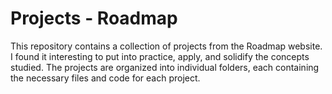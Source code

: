 # Projects - Roadmap
This repository contains a collection of projects from the Roadmap website. I found it interesting to put into practice, apply, and solidify the concepts studied. The projects are organized into individual folders, each containing the necessary files and code for each project.
